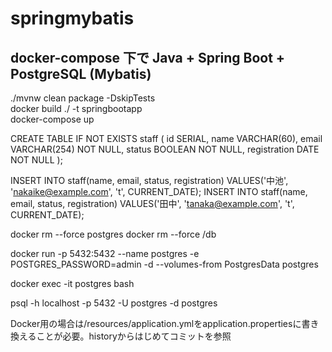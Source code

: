 # springmybatis

## docker-compose 下で Java + Spring Boot + PostgreSQL (Mybatis)

./mvnw clean package -DskipTests  
docker build ./ -t springbootapp  
docker-compose up  

CREATE TABLE IF NOT EXISTS staff (
  id SERIAL,
  name VARCHAR(60),
  email VARCHAR(254) NOT NULL,
  status BOOLEAN NOT NULL,
  registration DATE NOT NULL
);

INSERT INTO staff(name, email, status, registration)
VALUES('中池', 'nakaike@example.com', 't', CURRENT_DATE);
INSERT INTO staff(name, email, status, registration)
VALUES('田中', 'tanaka@example.com', 't', CURRENT_DATE);

docker rm --force postgres
docker rm --force /db

docker run -p 5432:5432 --name postgres -e POSTGRES_PASSWORD=admin -d --volumes-from PostgresData postgres

docker exec -it postgres bash

psql -h localhost -p 5432 -U postgres -d postgres

Docker用の場合は/resources/application.ymlをapplication.propertiesに書き換えることが必要。historyからはじめてコミットを参照

